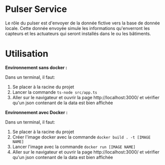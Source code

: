 # Pulser Service

Le rôle du pulser est d'envoyer de la donnée fictive vers la base de donnée locale. Cette donnée envoyée simule les informations qu'enverront les capteurs et les actuateurs qui seront installés dans le ou les bâtiments.

# Utilisation

**Environnement sans docker :**

Dans un terminal, il faut:
 1. Se placer à la racine du projet
 2. Lancer la commande `ts-node src/app.ts`
 3. Aller sur le navigateur et ouvrir la page http://localhost:3000/  et vérifier qu'un json contenant de la data est bien affichée

**Environnement avec Docker :**

Dans un terminal, il faut:
 1. Se placer à la racine du projet
 2. Créer l'image docker avec la commande `docker build . -t [IMAGE NAME]`
 3. Lancer l'image avec la commande `docker run [IMAGE NAME]`
 4. Aller sur le navigateur et ouvrir la page http://localhost:3000/  et vérifier qu'un json contenant de la data est bien affichée